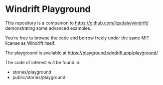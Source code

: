 # Windrift Playground

This repository is a companion to https://github.com/lizadaly/windrift/ demonstrating some advanced examples.

You're free to browse the code and borrow freely under the same MIT license as Windrift itself.

The playground is available at https://playground.windrift.app/playground/

The code of interest will be found in:

- stories/playground
- public/stories/playground
